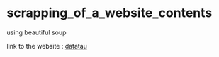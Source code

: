 # scrapping_of_a_website_contents
using beautiful soup

link to the website : [datatau](https://www.datatau.com/)
